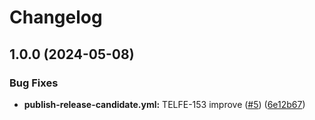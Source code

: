 # Changelog

## 1.0.0 (2024-05-08)


### Bug Fixes

* **publish-release-candidate.yml:** TELFE-153 improve ([#5](https://github.com/telicent-oss/telicent-frontend-cli/issues/5)) ([6e12b67](https://github.com/telicent-oss/telicent-frontend-cli/commit/6e12b6758a41f4471098467029b6590ffd1c4c56))
